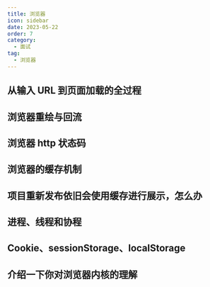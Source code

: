 ```yaml
---
title: 浏览器
icon: sidebar
date: 2023-05-22
order: 7
category:
  - 面试
tag:
  - 浏览器
---
```


## 从输入 URL 到页面加载的全过程

## 浏览器重绘与回流

## 浏览器 http 状态码

## 浏览器的缓存机制

## 项目重新发布依旧会使用缓存进行展示，怎么办

## 进程、线程和协程

## Cookie、sessionStorage、localStorage

## 介绍一下你对浏览器内核的理解